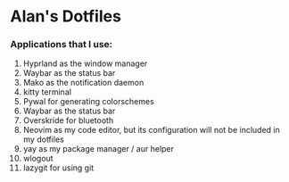 # Alan's Dotfiles

### Applications that I use:

1. Hyprland as the window manager
1. Waybar as the status bar
1. Mako as the  notification daemon
1. kitty terminal
1. Pywal for generating colorschemes
1. Waybar as the status bar
1. Overskride for bluetooth
1. Neovim as my code editor, but its configuration will not be included in my dotfiles
1. yay as my package manager / aur helper
1. wlogout
1. lazygit for using git
